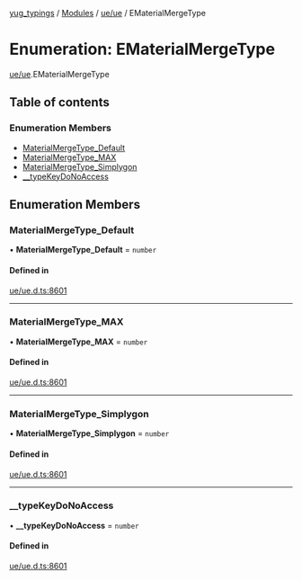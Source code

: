 [yug_typings](../README.md) / [Modules](../modules.md) / [ue/ue](../modules/ue_ue.md) / EMaterialMergeType

# Enumeration: EMaterialMergeType

[ue/ue](../modules/ue_ue.md).EMaterialMergeType

## Table of contents

### Enumeration Members

- [MaterialMergeType\_Default](ue_ue.EMaterialMergeType.md#materialmergetype_default)
- [MaterialMergeType\_MAX](ue_ue.EMaterialMergeType.md#materialmergetype_max)
- [MaterialMergeType\_Simplygon](ue_ue.EMaterialMergeType.md#materialmergetype_simplygon)
- [\_\_typeKeyDoNoAccess](ue_ue.EMaterialMergeType.md#__typekeydonoaccess)

## Enumeration Members

### MaterialMergeType\_Default

• **MaterialMergeType\_Default** = `number`

#### Defined in

[ue/ue.d.ts:8601](https://github.com/YugMetaverse/yug_typings/blob/b7d9b19/ue/ue.d.ts#L8601)

___

### MaterialMergeType\_MAX

• **MaterialMergeType\_MAX** = `number`

#### Defined in

[ue/ue.d.ts:8601](https://github.com/YugMetaverse/yug_typings/blob/b7d9b19/ue/ue.d.ts#L8601)

___

### MaterialMergeType\_Simplygon

• **MaterialMergeType\_Simplygon** = `number`

#### Defined in

[ue/ue.d.ts:8601](https://github.com/YugMetaverse/yug_typings/blob/b7d9b19/ue/ue.d.ts#L8601)

___

### \_\_typeKeyDoNoAccess

• **\_\_typeKeyDoNoAccess** = `number`

#### Defined in

[ue/ue.d.ts:8601](https://github.com/YugMetaverse/yug_typings/blob/b7d9b19/ue/ue.d.ts#L8601)

